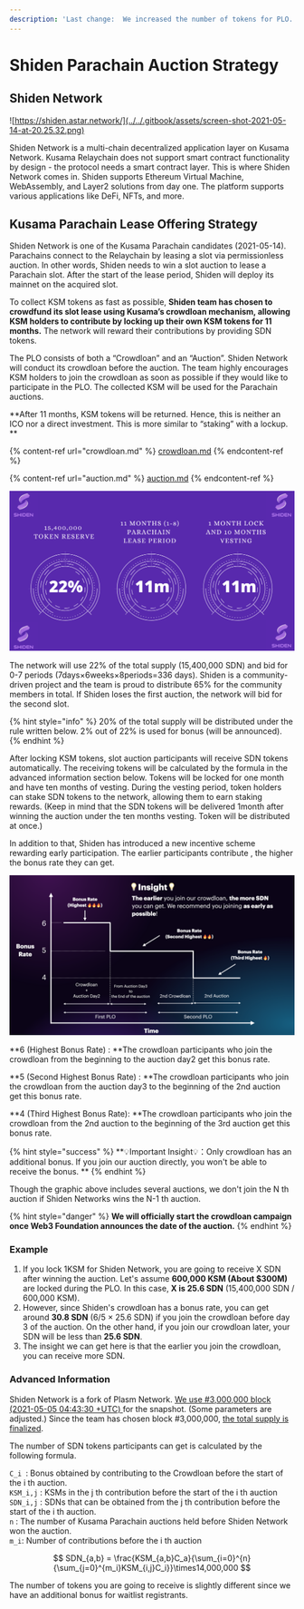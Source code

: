 ```yaml
---
description: 'Last change:  We increased the number of tokens for PLO.'
---
```


# Shiden Parachain Auction Strategy

## Shiden Network

![https://shiden.astar.network/](../../.gitbook/assets/screen-shot-2021-05-14-at-20.25.32.png)

Shiden Network is a multi-chain decentralized application layer on Kusama Network. Kusama Relaychain does not support smart contract functionality by design - the protocol needs a smart contract layer. This is where Shiden Network comes in. Shiden supports Ethereum Virtual Machine, WebAssembly, and Layer2 solutions from day one. The platform supports various applications like DeFi, NFTs, and more.

## Kusama Parachain Lease Offering Strategy

Shiden Network is one of the Kusama Parachain candidates (2021-05-14). Parachains connect to the Relaychain by leasing a slot via permissionless auction. In other words, Shiden needs to win a slot auction to lease a Parachain slot. After the start of the lease period, Shiden will deploy its mainnet on the acquired slot.

To collect KSM tokens as fast as possible, **Shiden team has chosen to crowdfund its slot lease using Kusama’s crowdloan mechanism, allowing KSM holders to contribute by locking up their own KSM tokens for 11 months.** The network will reward their contributions by providing SDN tokens.

The PLO consists of both a “Crowdloan” and an “Auction”. Shiden Network will conduct its crowdloan before the auction. The team highly encourages KSM holders to join the crowdloan as soon as possible if they would like to participate in the PLO. The collected KSM  will be used for the Parachain auctions. 

**After 11 months, KSM tokens will be returned. Hence, this is neither an ICO nor a direct investment. This is more similar to “staking” with a lockup. **

{% content-ref url="crowdloan.md" %}
[crowdloan.md](crowdloan.md)
{% endcontent-ref %}

{% content-ref url="auction.md" %}
[auction.md](auction.md)
{% endcontent-ref %}

![](../../.gitbook/assets/screen-shot-2021-05-20-at-23.43.54.png)

The network will use 22% of the total supply (15,400,000 SDN) and bid for 0-7 periods (7days×6weeks×8periods=336 days). Shiden is a community-driven project and the team is proud to distribute 65% for the community members in total. If Shiden loses the first auction, the network will bid for the second slot.

{% hint style="info" %}
20% of the total supply will be distributed under the rule written below. 2% out of 22% is used for bonus (will be announced).‌
{% endhint %}

After locking KSM tokens, slot auction participants will receive SDN tokens automatically. The receiving tokens will be calculated by the formula in the advanced information section below. Tokens will be locked for one month and have ten months of vesting. During the vesting period, token holders can stake SDN tokens to the network, allowing them to earn staking rewards. (Keep in mind that the SDN tokens will be delivered 1month after winning the auction under the ten months vesting. Token will be distributed at once.)‌

In addition to that, Shiden has introduced a new incentive scheme rewarding early participation. The earlier participants contribute , the higher the bonus rate they can get.

![](../../.gitbook/assets/screen-shot-2021-05-20-at-1.07.22.png)

**6 (Highest Bonus Rate) : **The crowdloan participants who join the crowdloan from the beginning to the auction day2 get this bonus rate.

**5 (Second Highest Bonus Rate) : **The crowdloan participants who join the crowdloan from the auction day3 to the beginning of the 2nd auction get this bonus rate.

**4 (Third Highest Bonus Rate): **The crowdloan participants who join the crowdloan from the 2nd auction to the beginning of the 3rd auction get this bonus rate.

{% hint style="success" %}
**💡Important  Insight💡：Only crowdloan has an additional bonus. If you join our auction directly, you won't be able to receive the bonus. **
{% endhint %}

Though the graphic above includes several auctions, we don't join the N th auction if Shiden Networks wins the N-1 th auction.  

{% hint style="danger" %}
**We will officially start the crowdloan campaign once Web3 Foundation announces the date of the auction.**
{% endhint %}

### Example

1. If you lock 1KSM for Shiden Network, you are going to receive X SDN after winning the auction. Let's assume **600,000 KSM (About $300M)** are locked during the PLO. In this case, **X is 25.6 SDN** (15,400,000 SDN / 600,000 KSM).  
2. However, since Shiden's crowdloan has a bonus rate, you can get around  **30.8 SDN** (6/5 × 25.6 SDN)  if you join the crowdloan before day 3 of the auction. On the other hand, if you join our crowdloan later, your SDN will be less than **25.6 SDN**.
3. The insight we can get here is that the earlier you join the crowdloan, you can receive more SDN. 

### Advanced Information

Shiden Network is a fork of Plasm Network. [We use #3,000,000 block (2021-05-05 04:43:30 +UTC) ](https://plasm.subscan.io/block/3000000) for the snapshot. (Some parameters are adjusted.)  Since the team has chosen block #3,000,000, [the total supply is finalized](https://forum.plasmnet.io/t/finalizing-shidens-parameters-for-the-launch/1198). 

The number of SDN tokens participants can get is calculated by the following formula.

`C_i `: Bonus obtained by contributing to the Crowdloan before the start of the i th auction.\
`KSM_i,j` : KSMs in the j th contribution before the start of the i th auction\
`SDN_i,j` : SDNs that can be obtained from the j th contribution before the start of the i th auction.\
`n` : The number of Kusama Parachain auctions held before Shiden Network won the auction.\
`m_i`: Number of contributions before the i th auction

$$
SDN_{a,b} = \frac{KSM_{a,b}C_a}{\sum_{i=0}^{n}{\sum_{j=0}^{m_i}KSM_{i,j}C_i}}\times14,000,000
$$

The number of tokens you are going to receive is slightly different since we have an additional bonus for waitlist registrants.
